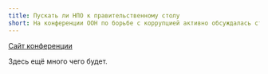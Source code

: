 ```yaml
---
title: Пускать ли НПО к правительственному столу
short: На конференции ООН по борьбе с коррупцией активно обсуждалась степень участия неправительственных организаций в подготовке обзоров и в самой конференции. Об этом мне удалось побеседовать c Еленой Панфиловой, генеральным директором "Трансперенси Интернешнл‑Россия" (Центр "ТИ-Р").
---
```


[Сайт конференции](http://www.uncorruption.ru/ru/)

Здесь ещё много чего будет.
